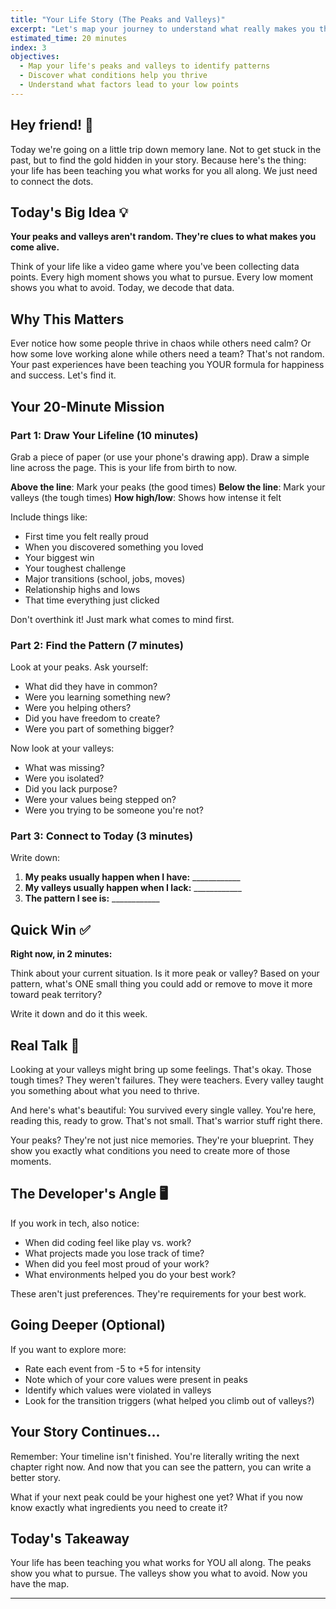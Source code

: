 ```yaml
---
title: "Your Life Story (The Peaks and Valleys)"
excerpt: "Let's map your journey to understand what really makes you thrive"
estimated_time: 20 minutes
index: 3
objectives:
  - Map your life's peaks and valleys to identify patterns
  - Discover what conditions help you thrive
  - Understand what factors lead to your low points
---
```


## Hey friend! 👋

Today we're going on a little trip down memory lane. Not to get stuck in the past, but to find the gold hidden in your story. Because here's the thing: your life has been teaching you what works for you all along. We just need to connect the dots.

## Today's Big Idea 💡

**Your peaks and valleys aren't random. They're clues to what makes you come alive.**

Think of your life like a video game where you've been collecting data points. Every high moment shows you what to pursue. Every low moment shows you what to avoid. Today, we decode that data.

## Why This Matters

Ever notice how some people thrive in chaos while others need calm? Or how some love working alone while others need a team? That's not random. Your past experiences have been teaching you YOUR formula for happiness and success. Let's find it.

## Your 20-Minute Mission

### Part 1: Draw Your Lifeline (10 minutes)

Grab a piece of paper (or use your phone's drawing app). Draw a simple line across the page. This is your life from birth to now.

**Above the line**: Mark your peaks (the good times)
**Below the line**: Mark your valleys (the tough times)
**How high/low**: Shows how intense it felt

Include things like:
- First time you felt really proud
- When you discovered something you loved
- Your biggest win
- Your toughest challenge
- Major transitions (school, jobs, moves)
- Relationship highs and lows
- That time everything just clicked

Don't overthink it! Just mark what comes to mind first.

### Part 2: Find the Pattern (7 minutes)

Look at your peaks. Ask yourself:
- What did they have in common?
- Were you learning something new?
- Were you helping others?
- Did you have freedom to create?
- Were you part of something bigger?

Now look at your valleys:
- What was missing?
- Were you isolated?
- Did you lack purpose?
- Were your values being stepped on?
- Were you trying to be someone you're not?

### Part 3: Connect to Today (3 minutes)

Write down:
1. **My peaks usually happen when I have:** ____________
2. **My valleys usually happen when I lack:** ____________
3. **The pattern I see is:** ____________

## Quick Win ✅

**Right now, in 2 minutes:**

Think about your current situation. Is it more peak or valley? Based on your pattern, what's ONE small thing you could add or remove to move it more toward peak territory?

Write it down and do it this week.

## Real Talk 💬

Looking at your valleys might bring up some feelings. That's okay. Those tough times? They weren't failures. They were teachers. Every valley taught you something about what you need to thrive.

And here's what's beautiful: You survived every single valley. You're here, reading this, ready to grow. That's not small. That's warrior stuff right there.

Your peaks? They're not just nice memories. They're your blueprint. They show you exactly what conditions you need to create more of those moments.

## The Developer's Angle 🖥️

If you work in tech, also notice:
- When did coding feel like play vs. work?
- What projects made you lose track of time?
- When did you feel most proud of your work?
- What environments helped you do your best work?

These aren't just preferences. They're requirements for your best work.

## Going Deeper (Optional)

If you want to explore more:
- Rate each event from -5 to +5 for intensity
- Note which of your core values were present in peaks
- Identify which values were violated in valleys
- Look for the transition triggers (what helped you climb out of valleys?)

## Your Story Continues...

Remember: Your timeline isn't finished. You're literally writing the next chapter right now. And now that you can see the pattern, you can write a better story.

What if your next peak could be your highest one yet? What if you now know exactly what ingredients you need to create it?

## Today's Takeaway

Your life has been teaching you what works for YOU all along. The peaks show you what to pursue. The valleys show you what to avoid. Now you have the map.

---